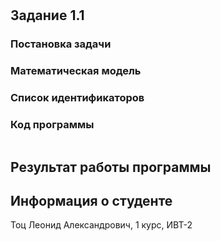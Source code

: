 # 

## Задание 1.1

### Постановка задачи

### Математическая модель

### Список идентификаторов

### Код программы
```c

```

## Результат работы программы




## Информация о студенте
Тоц Леонид Александрович, 1 курс, ИВТ-2